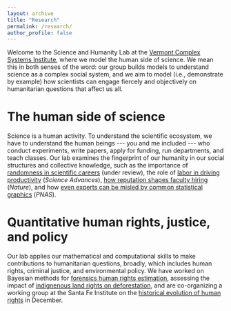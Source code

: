 ```yaml
---
layout: archive
title: "Research"
permalink: /research/
author_profile: false
---
```


Welcome to the Science and Humanity Lab at the [Vermont Complex Systems Institute](https://vermontcomplexsystems.org/), where we model the human side of science. We mean this in both senses of the word: our group builds models to understand science as a complex social system, and we aim to model (i.e., demonstrate by example) how scientists can engage fiercely and objectively on humanitarian questions that affect us all.

The human side of science
======

Science is a human activity. To understand the scientific ecosystem, we have to understand the human beings --- you and me included --- who conduct experiments, write papers, apply for funding, run departments, and teach classes. Our lab examines the fingerprint of our humanity in our social structures and collective knowledge, such as the importance of [randomness in scientific careers](https://arxiv.org/abs/2309.04414) (under review), the role of [labor in driving productivity](https://www.science.org/doi/10.1126/sciadv.abq7056) (_Science Advances_), [how reputation shapes faculty hiring](https://www.nature.com/articles/s41586-022-05222-x#Bib1) (_Nature_), and how [even experts can be misled by common statistical graphics](https://www.pnas.org/doi/full/10.1073/pnas.1702121114) (_PNAS_).


Quantitative human rights, justice, and policy
======

Our lab applies our mathematical and computational skills to make contributions to humanitarian questions, broadly, which includes human rights, criminal justice, and environmental policy. We have worked on Bayesian methods for [forensics human rights estimation](https://hrdag.org/tech-notes/implementing-lcmcr-in-stan.html), assessing the impact of [indignenous land rights on deforestation](https://academic.oup.com/pnasnexus/article/2/1/pgac287/7005261?login=false), and are co-organizing a working group at the Santa Fe Institute on the [historical evolution of human rights](https://www.santafe.edu/events/understanding-the-historical-forces-driving-expansions-of-human-rights) in December.
